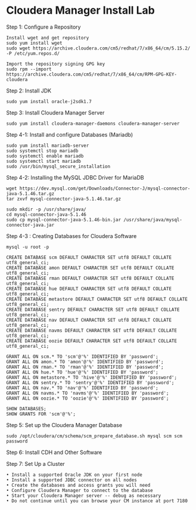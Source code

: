 # Cloudera Manager Install Lab

Step 1: Configure a Repository
```
Install wget and get repository
sudo yum install wget
sudo wget https://archive.cloudera.com/cm5/redhat/7/x86_64/cm/5.15.2/ -P /etc/yum.repos.d/
          
Import the repository signing GPG key
sudo rpm --import https://archive.cloudera.com/cm5/redhat/7/x86_64/cm/RPM-GPG-KEY-cloudera
```

Step 2: Install JDK
```
sudo yum install oracle-j2sdk1.7
```

Step 3: Install Cloudera Manager Server
```
sudo yum install cloudera-manager-daemons cloudera-manager-server
```

Step 4-1: Install and configure Databases (Mariadb)
```
sudo yum install mariadb-server
sudo systemctl stop mariadb
sudo systemctl enable mariadb
sudo systemctl start mariadb
sudo /usr/bin/mysql_secure_installation
```
Step 4-2: Installing the MySQL JDBC Driver for MariaDB
```
wget https://dev.mysql.com/get/Downloads/Connector-J/mysql-connector-java-5.1.46.tar.gz
tar zxvf mysql-connector-java-5.1.46.tar.gz

sudo mkdir -p /usr/share/java/
cd mysql-connector-java-5.1.46
sudo cp mysql-connector-java-5.1.46-bin.jar /usr/share/java/mysql-connector-java.jar
```

Step 4-3 : Creating Databases for Cloudera Software
```
mysql -u root -p

CREATE DATABASE scm DEFAULT CHARACTER SET utf8 DEFAULT COLLATE utf8_general_ci;
CREATE DATABASE amon DEFAULT CHARACTER SET utf8 DEFAULT COLLATE utf8_general_ci;
CREATE DATABASE rman DEFAULT CHARACTER SET utf8 DEFAULT COLLATE utf8_general_ci;
CREATE DATABASE hue DEFAULT CHARACTER SET utf8 DEFAULT COLLATE utf8_general_ci;
CREATE DATABASE metastore DEFAULT CHARACTER SET utf8 DEFAULT COLLATE utf8_general_ci;
CREATE DATABASE sentry DEFAULT CHARACTER SET utf8 DEFAULT COLLATE utf8_general_ci;
CREATE DATABASE nav DEFAULT CHARACTER SET utf8 DEFAULT COLLATE utf8_general_ci;
CREATE DATABASE navms DEFAULT CHARACTER SET utf8 DEFAULT COLLATE utf8_general_ci;
CREATE DATABASE oozie DEFAULT CHARACTER SET utf8 DEFAULT COLLATE utf8_general_ci;

GRANT ALL ON scm.* TO 'scm'@'%' IDENTIFIED BY 'password';
GRANT ALL ON amon.* TO 'amon'@'%' IDENTIFIED BY 'password';
GRANT ALL ON rman.* TO 'rman'@'%' IDENTIFIED BY 'password';
GRANT ALL ON hue.* TO 'hue'@'%' IDENTIFIED BY 'password';
GRANT ALL ON metastore.* TO 'hive'@'%' IDENTIFIED BY 'password';
GRANT ALL ON sentry.* TO 'sentry'@'%' IDENTIFIED BY 'password';
GRANT ALL ON nav.* TO 'nav'@'%' IDENTIFIED BY 'password';
GRANT ALL ON navms.* TO 'navms'@'%' IDENTIFIED BY 'password';
GRANT ALL ON oozie.* TO 'oozie'@'%' IDENTIFIED BY 'password';

SHOW DATABASES;
SHOW GRANTS FOR 'scm'@'%';

```

Step 5: Set up the Cloudera Manager Database
```
sudo /opt/cloudera/cm/schema/scm_prepare_database.sh mysql scm scm password
```

Step 6: Install CDH and Other Software

Step 7: Set Up a Cluster


	• Install a supported Oracle JDK on your first node 
	• Install a supported JDBC connector on all nodes 
	• Create the databases and access grants you will need 
	• Configure Cloudera Manager to connect to the database 
	• Start your Cloudera Manager server -- debug as necessary 
	• Do not continue until you can browse your CM instance at port 7180
